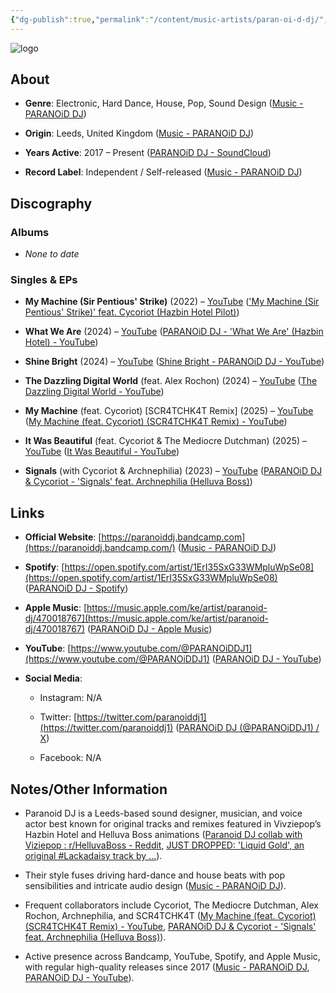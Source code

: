 ```yaml
---
{"dg-publish":true,"permalink":"/content/music-artists/paran-oi-d-dj/","tags":["#MusicArtist"],"noteIcon":"","created":"2025-04-28T16:45:25.523+02:00","updated":"2025-04-28T17:00:47.650+02:00"}
---
```



<img src="/img/MALOGO/ParanoidDJ.png" alt="logo" class="round-img round-img-100">

## About

- **Genre**: Electronic, Hard Dance, House, Pop, Sound Design ([Music - PARANOiD DJ](https://paranoiddj.bandcamp.com/music?utm_source=chatgpt.com))
    
- **Origin**: Leeds, United Kingdom ([Music - PARANOiD DJ](https://paranoiddj.bandcamp.com/music?utm_source=chatgpt.com))
    
- **Years Active**: 2017 – Present ([PARANOiD DJ - SoundCloud](https://soundcloud.com/paranoid-dj?utm_source=chatgpt.com))
    
- **Record Label**: Independent / Self-released ([Music - PARANOiD DJ](https://paranoiddj.bandcamp.com/music?utm_source=chatgpt.com))
    

## Discography

### Albums

- _None to date_
    

### Singles & EPs

- **My Machine (Sir Pentious' Strike)** (2022) – [YouTube](https://www.youtube.com/watch?v=-DCrn7eNOsI) (['My Machine (Sir Pentious' Strike)' feat. Cycoriot (Hazbin Hotel Pilot)](https://www.youtube.com/watch?pp=ygUNI2hvdGVsc2lyYW5kYQ%3D%3D&v=-DCrn7eNOsI&utm_source=chatgpt.com))
    
- **What We Are** (2024) – [YouTube](https://www.youtube.com/watch?v=3I3IsrSSNA0) ([PARANOiD DJ - 'What We Are' (Hazbin Hotel) - YouTube](https://m.youtube.com/watch?pp=2AEAkAIB&v=3I3IsrSSNA0&utm_source=chatgpt.com))
    
- **Shine Bright** (2024) – [YouTube](https://www.youtube.com/watch?v=M2vYopZ9uSs) ([Shine Bright - PARANOiD DJ - YouTube](https://m.youtube.com/watch?v=M2vYopZ9uSs&utm_source=chatgpt.com))
    
- **The Dazzling Digital World** (feat. Alex Rochon) (2024) – [YouTube](https://www.youtube.com/watch?v=vHXS5Lqm-ek) ([The Dazzling Digital World - YouTube](https://www.youtube.com/watch?v=vHXS5Lqm-ek&utm_source=chatgpt.com))
    
- **My Machine** (feat. Cycoriot) [SCR4TCHK4T Remix] (2025) – [YouTube](https://www.youtube.com/watch?v=mn9SLPgLf3U) ([My Machine (feat. Cycoriot) (SCR4TCHK4T Remix) - YouTube](https://www.youtube.com/watch?v=mn9SLPgLf3U&utm_source=chatgpt.com))
    
- **It Was Beautiful** (feat. Cycoriot & The Mediocre Dutchman) (2025) – [YouTube](https://www.youtube.com/watch?v=LWsJqRdGHu4) ([It Was Beautiful - YouTube](https://www.youtube.com/watch?v=LWsJqRdGHu4&utm_source=chatgpt.com))
    
- **Signals** (with Cycoriot & Archnephilia) (2023) – [YouTube](https://www.youtube.com/watch?v=LPklqk6eJ9k) ([PARANOiD DJ & Cycoriot - 'Signals' feat. Archnephilia (Helluva Boss)](https://www.youtube.com/watch?v=LPklqk6eJ9k&utm_source=chatgpt.com))
    

## Links

- **Official Website**: [https://paranoiddj.bandcamp.com](https://paranoiddj.bandcamp.com/) ([Music - PARANOiD DJ](https://paranoiddj.bandcamp.com/music?utm_source=chatgpt.com))
    
- **Spotify**: [https://open.spotify.com/artist/1ErI35SxG33WMpluWpSe08](https://open.spotify.com/artist/1ErI35SxG33WMpluWpSe08) ([PARANOiD DJ - Spotify](https://open.spotify.com/artist/1ErI35SxG33WMpluWpSe08?utm_source=chatgpt.com))
    
- **Apple Music**: [https://music.apple.com/ke/artist/paranoid-dj/470018767](https://music.apple.com/ke/artist/paranoid-dj/470018767) ([PARANOiD DJ - Apple Music](https://music.apple.com/ke/artist/paranoid-dj/470018767?utm_source=chatgpt.com))
    
- **YouTube**: [https://www.youtube.com/@PARANOiDDJ1](https://www.youtube.com/@PARANOiDDJ1) ([PARANOiD DJ - YouTube](https://www.youtube.com/%40PARANOiDDJ1?utm_source=chatgpt.com))
    
- **Social Media**:
    
    - Instagram: N/A
        
    - Twitter: [https://twitter.com/paranoiddj1](https://twitter.com/paranoiddj1) ([PARANOiD DJ (@PARANOiDDJ1) / X](https://twitter.com/paranoiddj1?utm_source=chatgpt.com))
        
    - Facebook: N/A
        

## Notes/Other Information

- Paranoid DJ is a Leeds-based sound designer, musician, and voice actor best known for original tracks and remixes featured in Vivziepop’s Hazbin Hotel and Helluva Boss animations ([Paranoid DJ collab with Viziepop : r/HelluvaBoss - Reddit](https://www.reddit.com/r/HelluvaBoss/comments/18amxsa/paranoid_dj_collab_with_viziepop/?utm_source=chatgpt.com), [JUST DROPPED: 'Liquid Gold', an original #Lackadaisy track by ...](https://www.instagram.com/ironcircus/p/Cvk_3RxSt76/?utm_source=chatgpt.com)).
    
- Their style fuses driving hard-dance and house beats with pop sensibilities and intricate audio design ([Music - PARANOiD DJ](https://paranoiddj.bandcamp.com/music?utm_source=chatgpt.com)).
    
- Frequent collaborators include Cycoriot, The Mediocre Dutchman, Alex Rochon, Archnephilia, and SCR4TCHK4T ([My Machine (feat. Cycoriot) (SCR4TCHK4T Remix) - YouTube](https://www.youtube.com/watch?v=mn9SLPgLf3U&utm_source=chatgpt.com), [PARANOiD DJ & Cycoriot - 'Signals' feat. Archnephilia (Helluva Boss)](https://www.youtube.com/watch?v=LPklqk6eJ9k&utm_source=chatgpt.com)).
    
- Active presence across Bandcamp, YouTube, Spotify, and Apple Music, with regular high-quality releases since 2017 ([Music - PARANOiD DJ](https://paranoiddj.bandcamp.com/music?utm_source=chatgpt.com), [PARANOiD DJ - YouTube](https://www.youtube.com/%40PARANOiDDJ1?utm_source=chatgpt.com)).